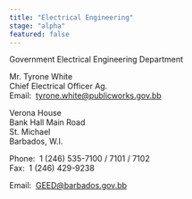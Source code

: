 ```yaml
---
title: "Electrical Engineering"
stage: "alpha"
featured: false
---
```


Government Electrical Engineering Department

Mr. Tyrone White  
Chief Electrical Officer Ag.  
Email:  tyrone.white@publicworks.gov.bb  
  
  
Verona House  
Bank Hall Main Road  
St. Michael  
Barbados, W.I.  

Phone:  1 (246) 535-7100 / 7101 / 7102  
Fax:  1 (246) 429-9238 

Email:  GEED@barbados.gov.bb